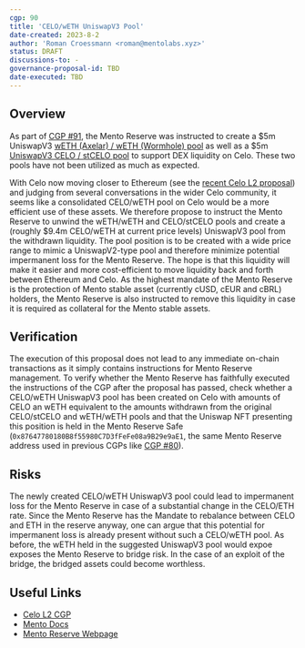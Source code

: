 ```yaml
---
cgp: 90
title: 'CELO/wETH UniswapV3 Pool'
date-created: 2023-8-2
author: 'Roman Croessmann <roman@mentolabs.xyz>'
status: DRAFT
discussions-to: -
governance-proposal-id: TBD
date-executed: TBD
---
```


## Overview

As part of [CGP #91](https://celo.stake.id/#/proposal/91), the Mento Reserve was instructed to create a $5m UniswapV3 [wETH (Axelar) / wETH (Wormhole) pool](https://info.uniswap.org/#/celo/pools/0x286a10805415bb24e056d3bf7cdb10a0ce8b024b)  as well as a $5m [UniswapV3 CELO / stCELO pool](https://info.uniswap.org/#/celo/pools/0x60ac25da2ada3be14a2a8c04e45b072bed965966) to support DEX liquidity on Celo. These two pools have not been utilized as much as expected. 

With Celo now moving closer to Ethereum (see the [recent Celo L2 proposal](https://celo.stake.id/#/proposal/116)) and judging from several conversations in the wider Celo community, it seems like a consolidated CELO/wETH pool on Celo would be a more efficient use of these assets. We therefore propose to instruct the Mento Reserve to unwind the wETH/wETH and CELO/stCELO pools and create a (roughly $9.4m CELO/wETH at current price levels) UniswapV3 pool from the withdrawn liquidity. The pool position is to be created with a wide price range to mimic a UniswapV2-type pool and therefore minimize potential impermanent loss for the Mento Reserve. The hope is that this liquidity will make it easier and more cost-efficient to move liquidity back and forth between Ethereum and Celo. As the highest mandate of the Mento Reserve is the protection of Mento stable asset (currently cUSD, cEUR and cBRL) holders, the Mento Reserve is also instructed to remove this liquidity in case it is required as collateral for the Mento stable assets.

## Verification

The execution of this proposal does not lead to any immediate on-chain transactions as it simply contains instructions for Mento Reserve management. To verify whether the Mento Reserve has faithfully executed the instructions of the CGP after the proposal has passed, check whether a CELO/wETH UniswapV3 pool has been created on Celo with amounts of CELO an wETH equivalent to the amounts withdrawn from the original CELO/stCELO and wETH/wETH pools and that the Uniswap NFT presenting this position is held in the Mento Reserve Safe (`0x87647780180B8f55980C7D3fFeFe08a9B29e9aE1`, the same Mento Reserve address used in previous CGPs like [CGP #80](https://celo.stake.id/#/proposal/80)).

## Risks

The newly created CELO/wETH UniswapV3 pool could lead to impermanent loss for the Mento Reserve in case of a substantial change in the CELO/ETH rate. Since the Mento Reserve has the Mandate to rebalance between CELO and ETH in the reserve anyway, one can argue that this potential for impermanent loss is already present without such a CELO/wETH pool. As before, the wETH held in the suggested UniswapV3 pool would expoe exposes the Mento Reserve to bridge risk. In the case of an exploit of the bridge, the bridged assets could become worthless.

## Useful Links
* [Celo L2 CGP](https://celo.stake.id/#/proposal/116)
* [Mento Docs](https://docs.mento.org)
* [Mento Reserve Webpage](https://reserve.mento.org/)